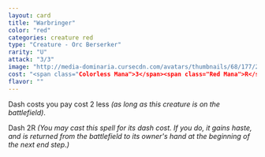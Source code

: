 ```yaml
---
layout: card
title: "Warbringer"
color: "red"
categories: creature red
type: "Creature - Orc Berserker"
rarity: "U"
attack: "3/3"
image: "http://media-dominaria.cursecdn.com/avatars/thumbnails/68/177/200/283/635615669385635638.png"
cost: "<span class="Colorless Mana">3</span><span class="Red Mana">R</span>"
flavor: ""
---
```


Dash costs you pay cost <span class="tip mana-icon mana-colorless-02" title="2 Colorless Mana">2</span> less <em>(as long as this creature is on the battlefield)</em>.

Dash <span class="tip mana-icon mana-colorless-02" title="2 Colorless Mana">2</span><span class="tip mana-icon mana-red" title="1 Red Mana">R</span> <em>(You may cast this spell for its dash cost. If you do, it gains haste, and is returned from the battlefield to its owner's hand at the beginning of the next end step.)</em>
